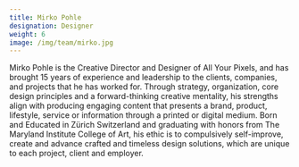 ```yaml
---
title: Mirko Pohle
designation: Designer
weight: 6
image: /img/team/mirko.jpg
---
```


Mirko Pohle is the Creative Director and Designer of All Your Pixels, and has brought 15 years of experience and leadership to the clients, companies, and projects that he has worked for. Through strategy, organization, core design principles and a forward-thinking creative mentality, his strengths align with producing engaging content that presents a brand, product, lifestyle, service or information through a printed or digital medium. Born and Educated in Zürich Switzerland and graduating with honors from The Maryland Institute College of Art, his ethic is to compulsively self-improve, create and advance crafted and timeless design solutions, which are unique to each project, client and employer. 